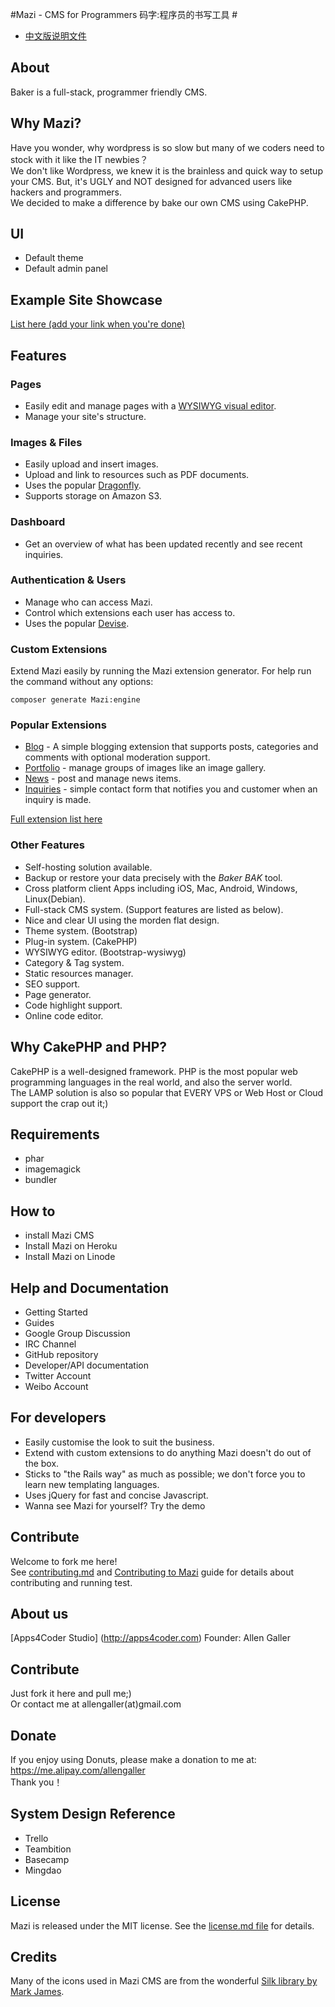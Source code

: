 #Mazi - CMS for Programmers 码字:程序员的书写工具 #
* [中文版说明文件](https://github.com/allengaller/baker/blob/master/%E5%85%B3%E4%BA%8E.md)   

About
-----
Baker is a full-stack, programmer friendly CMS.   

Why Mazi?
------------
Have you wonder, why wordpress is so slow but many of we coders need to stock with it like the IT newbies？   
We don't like Wordpress, we knew it is the brainless and quick way to setup your CMS.
But, it's UGLY and NOT designed for advanced users like hackers and programmers.   
We decided to make a difference by bake our own CMS using CakePHP.   

UI
--

* Default theme   
* Default admin panel

Example Site Showcase
---------------------

[List here (add your link when you're done)](https://github.com/mazi/wiki/Example-Site-Showcase)

Features
--------

### Pages

* Easily edit and manage pages with a [WYSIWYG visual editor](http://www.wymeditor.org/).
* Manage your site's structure.

### Images & Files

* Easily upload and insert images.
* Upload and link to resources such as PDF documents.
* Uses the popular [Dragonfly](https://github.com/markevans/dragonfly).
* Supports storage on Amazon S3.

### Dashboard

* Get an overview of what has been updated recently and see recent inquiries.

### Authentication & Users

* Manage who can access Mazi.
* Control which extensions each user has access to.
* Uses the popular [Devise](https://github.com/plataformatec/devise).

### Custom Extensions

Extend Mazi easily by running the Mazi extension generator.
For help run the command without any options:

    composer generate Mazi:engine

### Popular Extensions

* [Blog](https://github.com/Mazi/Mazi-blog) - A simple blogging extension that supports posts, categories and comments with optional moderation support.
* [Portfolio](https://github.com/Mazi/Mazi-portfolio) - manage groups of images like an image gallery.
* [News](https://github.com/Mazi/Mazi-news) - post and manage news items.
* [Inquiries](https://github.com/Mazi/Mazi-inquiries) - simple contact form that notifies you and customer when an inquiry is made.

[Full extension list here](http://Mazi.com/engines)

### Other Features ###
* Self-hosting solution available.
* Backup or restore your data precisely with the *Baker BAK* tool.
* Cross platform client Apps including iOS, Mac, Android, Windows, Linux(Debian).   
* Full-stack CMS system. (Support features are listed as below).    
* Nice and clear UI using the morden flat design.   
* Theme system. (Bootstrap)
* Plug-in system. (CakePHP)
* WYSIWYG editor. (Bootstrap-wysiwyg)
* Category & Tag system.
* Static resources manager.
* SEO support.
* Page generator.
* Code highlight support.
* Online code editor.

Why CakePHP and PHP?
------------
CakePHP is a well-designed framework.
PHP is the most popular web programming languages in the real world, and also the server world.   
The LAMP solution is also so popular that EVERY VPS or Web Host or Cloud support the crap out it;)   

Requirements
------------

* phar
* imagemagick
* bundler

How to
------

* install Mazi CMS
* Install Mazi on Heroku
* Install Mazi on Linode

Help and Documentation
----------------------

* Getting Started
* Guides
* Google Group Discussion
* IRC Channel
* GitHub repository
* Developer/API documentation
* Twitter Account
* Weibo Account


For developers
--------------

* Easily customise the look to suit the business.
* Extend with custom extensions to do anything Mazi doesn't do out of the box.
* Sticks to "the Rails way" as much as possible; we don't force you to learn new templating languages.
* Uses jQuery for fast and concise Javascript.
* Wanna see Mazi for yourself? Try the demo

Contribute
----------
Welcome to fork me here!   
See [contributing.md](contributing.md) 
and [Contributing to Mazi](http://mazi.com/guides/contributing-to-mazi) guide for details about contributing and running test.

About us
--------
[Apps4Coder Studio] (http://apps4coder.com)
Founder: Allen Galler

Contribute
----------
Just fork it here and pull me;)   
Or contact me at allengaller(at)gmail.com   

Donate
------
If you enjoy using Donuts, please make a donation to me at:   
https://me.alipay.com/allengaller   
Thank you！   

System Design Reference
-----------------------

* Trello
* Teambition
* Basecamp
* Mingdao

License
-------

Mazi is released under the MIT license. See the [license.md file](license.md#readme) for details.

Credits
-------

Many of the icons used in Mazi CMS are from the wonderful [Silk library by Mark James](http://www.famfamfam.com/lab/icons/silk/).

